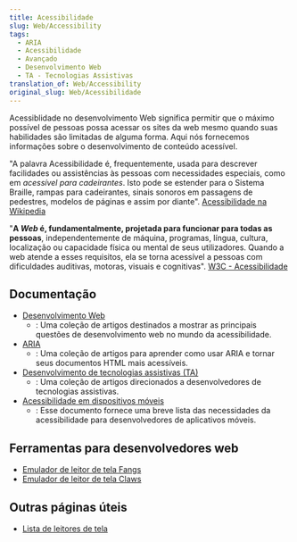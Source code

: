 ```yaml
---
title: Acessibilidade
slug: Web/Accessibility
tags:
  - ARIA
  - Acessibilidade
  - Avançado
  - Desenvolvimento Web
  - TA - Tecnologias Assistivas
translation_of: Web/Accessibility
original_slug: Web/Acessibilidade
---
```

Acessiblidade no desenvolvimento Web significa permitir que o máximo possível de pessoas possa acessar os sites da web mesmo quando suas habilidades são limitadas de alguma forma. Aqui nós fornecemos informações sobre o desenvolvimento de conteúdo acessível.

"A palavra Acessibilidade é, frequentemente, usada para descrever facilidades ou assistências às pessoas com necessidades especiais, como em _acessível para cadeirantes_. Isto pode se estender para o Sistema Braille, rampas para cadeirantes, sinais sonoros em passagens de pedestres, modelos de páginas e assim por diante". [Acessibilidade na Wikipedia](http://pt.wikipedia.org/wiki/Acessibilidade)

"**A _Web_ é, fundamentalmente, projetada para funcionar para todas as pessoas**, independentemente de máquina, programas, língua, cultura, localização ou capacidade física ou mental de seus utilizadores. Quando a web atende a esses requisitos, ela se torna acessível a pessoas com dificuldades auditivas, motoras, visuais e cognitivas". [W3C - Acessibilidade](http://www.w3c.br/GT/GrupoAcessibilidade)

## Documentação

- [Desenvolvimento Web](/pt-BR/docs/Accessibility/Web_Development "Accessibility Web Development")
  - : Uma coleção de artigos destinados a mostrar as principais questões de desenvolvimento web no mundo da acessibilidade.
- [ARIA](/pt-BR/docs/Accessibility/ARIA)
  - : Uma coleção de artigos para aprender como usar ARIA e tornar seus documentos HTML mais acessíveis.
- [Desenvolvimento de tecnologias assistivas (TA)](/pt-BR/docs/Accessibility/AT_Development "AT Development")
  - : Uma coleção de artigos direcionados a desenvolvedores de tecnologias assistivas.
- [Acessibilidade em dispositivos móveis](/pt-BR/docs/Web/Accessibility/Mobile_accessibility_checklist)
  - : Esse documento fornece uma breve lista das necessidades da acessibilidade para desenvolvedores de aplicativos móveis.

## Ferramentas para desenvolvedores web

- [Emulador de leitor de tela Fangs](http://www.standards-schmandards.com/index.php?show/fangs)
- [Emulador de leitor de tela Claws](https://addons.mozilla.org/pt-BR/firefox/addon/claws/)

## Outras páginas úteis

- [Lista de leitores de tela](https://support.mozilla.org/kb/accessibility-features-firefox-make-firefox-and-we)

